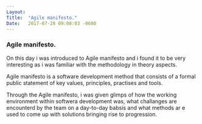 ```yaml
---
Layout:	
Title:	"Agile manifesto."
Date:	2017-07-28 09:08:03 -0600
---
```


### Agile manifesto.

On this day i was introduced to Agile manifesto and i found it to be very interesting as i was familiar with the methodology in theory aspects.

Agile manifesto is a software development method that consists of a formal public statement of key values, principles, practises and tools.

Through the Agile manifesto, i was given glimps of how the working environment within softwera development was, what challanges are encounterd by the team on a day-to-day babsis and what methods ar e used to come up with solutions bringing rise to progression. 
